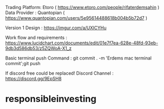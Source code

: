 Trading Platform: Etoro ( https://www.etoro.com/people/rifaterdemsahin )
Data Provider : Quantopian ( https://www.quantopian.com/users/5e95614488618b004b5b72d7 )


Version 1 Design : https://imgur.com/a/UXICYHu

Work flow and requirements : https://www.lucidchart.com/documents/edit/01e7f7ea-628e-48fd-93eb-9db3d586db53/z5ZQWoA-X1_z

Basic terminal push Command : git commit . -m 'Erdems mac terminal commit';git push

If discord free could be replaced! Discord Channel : https://discord.gg/9EpSH8

# responsibleinvesting
